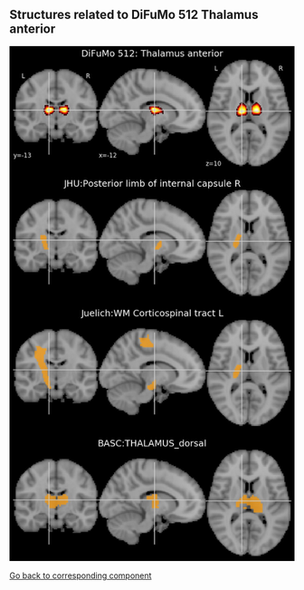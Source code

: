 


## Structures related to DiFuMo 512 Thalamus anterior

![74](74.jpg "Structures related to DiFuMo 512 Thalamus anterior")

[Go back to corresponding component](https://parietal-inria.github.io/DiFuMo/512/html/74.html)